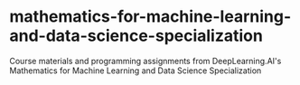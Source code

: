 # mathematics-for-machine-learning-and-data-science-specialization
Course materials and programming assignments from DeepLearning.AI's Mathematics for Machine Learning and Data Science Specialization
